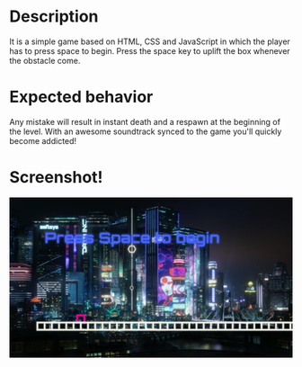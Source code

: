 # Description
It is a simple game based on HTML, CSS and JavaScript in which the player has to press space to begin. Press the space key to uplift the box whenever the obstacle come.

# Expected behavior
Any mistake will result in instant death and a respawn at the beginning of the level. With an awesome soundtrack synced to the game you'll quickly become addicted!

# Screenshot!
![Alt text](<Screenshot (82).png>)